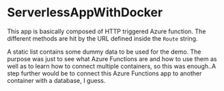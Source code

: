 # ServerlessAppWithDocker

This app is basically composed of HTTP triggered Azure function. The different methods are hit by the URL defined inside the `Route` string.

A static list contains some dummy data to be used for the demo. The purpose was just to see what Azure Functions are and how to use them as well as to learn how to connect multiple containers, so this was enough..A step further would be to connect this Azure Functions app to another container with a database, I guess.